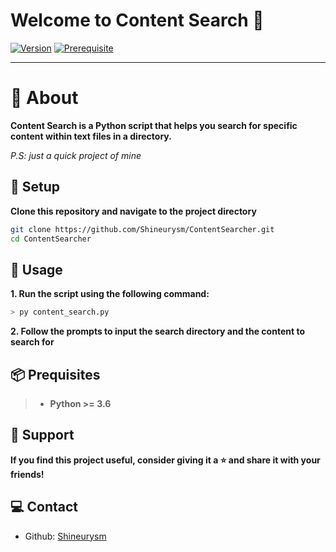 # Welcome to Content Search 👋

[![Version](https://img.shields.io/badge/version-1.0.0-blue.svg?cacheSeconds=2592000)](https://yt.be/notarickroll)
[![Prerequisite](https://img.shields.io/badge/python-%3E%3D3.6-blue.svg)](https://www.python.org/downloads/)

---

# 📃 About

**Content Search is a Python script that helps you search for specific content within text files in a directory.**

*P.S: just a quick project of mine*

## 🔧 Setup

**Clone this repository and navigate to the project directory**

```sh
git clone https://github.com/Shineurysm/ContentSearcher.git
cd ContentSearcher
```


## 📂 Usage

**1. Run the script using the following command:**

```sh
> py content_search.py
```

**2. Follow the prompts to input the search directory and the content to search for**


## 📦 Prequisites

> - **Python >= 3.6**


## 🎉 Support
**If you find this project useful, consider giving it a ⭐️ and share it with your friends!**

## 💻 Contact
- Github: [Shineurysm](https://github.com/Shineurysm)